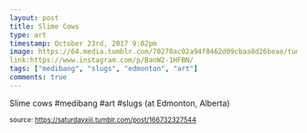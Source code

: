 ```yaml
---
layout: post
title: Slime Cows
type: art
timestamp: October 23rd, 2017 9:02pm
image: https://64.media.tumblr.com/70270ac02a94f0462d09cbaa8d26beae/tumblr_oyb4gip2V91rtskmuo1_500.jpg
link:https://www.instagram.com/p/BanW2-1HFBN/
tags: ["medibang", "slugs", "edmonton", "art"]
comments: true
---
```

Slime cows #medibang #art #slugs (at Edmonton, Alberta)
 
  
<small>source: https://saturdayxiii.tumblr.com/post/166732327544</small>

